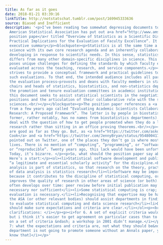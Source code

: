 ```yaml
---
title: As far as it goes
date: 2018-01-21 03:39:16
linkTitle: http://notstatschat.tumblr.com/post/169945333636
source: Biased and Inefficient
description: '<p>I’ve been reading two somewhat depressing documents today.</p><p>The
  American Statistical Association has put out a<a href="http://www.amstat.org/asa/files/pdfs/POL-Statistics-as-a-Scientific-Discipline.pdf">
  position pape</a>r titled “Overview of Statistics as a Scientific Discipline and
  Practical Implications for the Evaluation of Faculty Excellence“. It says, in the
  executive summary</p><blockquote><p>Statistics is at the same time a dynamic, stand-alone
  science with its own core research agenda and an inherently collaborative discipline,
  developing in response to scientific needs. In this sense, statistics fundamentally
  differs from many other domain-specific disciplines in science. This difference
  poses unique challenges for defining the standards by which faculty excellence is
  evaluated across the teaching, research, and service components.</p><p>This document
  strives to provide a conceptual framework and practical guidelines to facilitate
  such evaluations. To that end, the intended audience includes all participants in
  the evaluation process—provosts and deans with faculty members in statistics positions;
  chairs and heads of statistics, biostatistics, and non-statistics departments; and
  the promotion and tenure evaluation committees in academic institutions.Furthermore,
  this document seeks to assist statistical scientists in the negotiation of faculty
  positions and the articulation of their collaborative role with the subject-matter
  sciences.<br/></p></blockquote><p>The position paper references a <a href="https://www.ncbi.nlm.nih.gov/pmc/articles/PMC4653084/">paper</a>
  from a few years ago called “Evaluating Academic Scientists Collaborating in Team-Based
  Research: A Proposed Framework”. The latter is by people in biostatistics/epi (the
  former, rather notably, has no names from biostatistics departments).  They both
  deal with the question of how to get people promoted when they do a lot of collaborative
  research rather than sitting in an office proving theorems.<br/></p><p>Both papers
  are good as far as they go. But, as <a href="https://twitter.com/askdrstats/status/954773643564847104">Di
  Cook</a> and <a href="https://twitter.com/JennyBryan/status/954800417166082048">others</a>
  pointed out on Twitter, one of the places they don’t go is where most modern statistics
  lives. There is no mention of “computing”, “programming”, or “software”,  “open”
  or “reproducible”. Twenty years ago, this lack would have been unfortunate but unremarkable.
  Today, it’s bizarre. </p><p>So, what should the position paper say about computing?
  Here’s a start:</p><ol><li>Statistical software development and publishing is also
  “a legitimate and essential scholarly activity” for the discipline.<br/></li><li>Data
  analysis is part of statistics, so that research on the theory, practice, and teaching
  of data analysis is statistics research</li><li>Software may be important either
  because it contributes to the discipline of statistical computing, or because it
  improves the quality of research in other areas of science (or both). </li><li>Software
  often develops over time: peer review before initial publication may be neither
  necessary nor sufficient</li><li>Some statistical computing is crap; knowledgeable
  evaluation is necessary.</li><li>Recognising that expertise may be hard to find,
  the ASA (or other relevant bodies) should assist departments in finding reviewers
  to evaluate statistical computing and data science research</li><li>Department chairs
  should make sure expectations and criteria are clear.</li></ol><p><br/></p><p><br/></p><p><i>[Two
  clarifications: </i></p><p><i>for 6. A set of explicit criteria would be much better,
  but i think it’s easier to get agreement on particular cases than to get agreement
  on a set of criteria &ndash; a workshop in 2001 didn’t manage.</i></p><p><i>for
  7: what the expectations and criteria are, not what they should be&ndash; if your
  department is not going to promote someone without an Annals paper, you need to
  know that]</i></p>'
---
```

